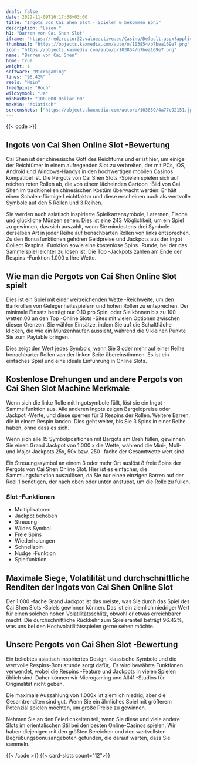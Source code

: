 ```yaml
---
draft: false
date: 2022-11-09T16:17:38+03:00
title: "Ingots von Cai Shen Slot - Spielen & bekommen Boni"
description: "Lesen."
h1: "Barren von Cai Shen Slot"
iframe: "https://redirector32.valueactive.eu/Casino/Default.aspx?applicationid=4023&serverid=22619&gameid=ingotsOfCaiShenDesktop&ul=en&variant=uat-demo&sext1=demo&sext2=demo&lobbyURL=http://www.microgaming.co.uk/games?pagesize=25&sortorder=Descending&sortfield=Release%20Date"
thumbnail: "https://objects.kaxmedia.com/auto/o/103854/b7bea169e7.png"
icon: "https://objects.kaxmedia.com/auto/o/103854/b7bea169e7.png"
name: "Barren von Cai Shen"
home: true
weight: 1
software: "Microgaming"
lines: "96.42%"
reels: "Nein"
freeSpins: "Hoch"
wildSymbol: "Ja"
minMaxBet: "100.000 Dollar.00"
maxWin: "Asiatisch"
screenshots: ["https://objects.kaxmedia.com/auto/o/103859/4a77c92151.jpeg"]
---
```


{{< code >}}<h2>Ingots von Cai Shen Online Slot -Bewertung</h2><p>Cai Shen ist der chinesische Gott des Reichtums und er ist hier, um einige der Reichtümer in einem aufregenden Slot zu verbreiten, der mit PCs, iOS, Android und Windows-Handys in den hochwertigen mobilen Casinos kompatibel ist. Die Pergots von Cai Shen Slots -Spielen spielen sich auf reichen roten Rollen ab, die von einem lächelnden Cartoon -Bild von Cai Shen im traditionellen chinesischen Kostüm überwacht werden. Er hält einen Schalen-förmige Leichtfaktor und diese erscheinen auch als wertvolle Symbole auf den 5 Rollen und 3 Reihen.</p><p>Sie werden auch asiatisch inspirierte Spielkartensymbole, Laternen, Fische und glückliche Münzen sehen. Dies ist eine 243 Möglichkeit, um ein Spiel zu gewinnen, das sich auszahlt, wenn Sie mindestens drei Symbole derselben Art in jeder Reihe auf benachbarten Rollen von links entsprechen. Zu den Bonusfunktionen gehören Geldpreise und Jackpots aus der Ingot Collect Respins -Funktion sowie eine kostenlose Spins -Runde, bei der das Sammelspiel leichter zu lösen ist. Die Top -Jackpots zahlen am Ende der Respins -Funktion 1.000 x Ihre Wette.</p><h2>Wie man die Pergots von Cai Shen Online Slot spielt</h2><p>Dies ist ein Spiel mit einer weitreichenden Wette -Reichweite, um den Bankrollen von Gelegenheitsspielern und hohen Rollen zu entsprechen. Der minimale Einsatz beträgt nur 0.10 pro Spin, oder Sie können bis zu 100 wetten.00 an den Top -Online Slots -Sites mit vielen Optionen zwischen diesen Grenzen. Sie wählen Einsätze, indem Sie auf die Schaltfläche klicken, die wie ein Münzenhaufen aussieht, während die 9 kleinen Punkte Sie zum Paytable bringen.</p><p>Dies zeigt den Wert jedes Symbols, wenn Sie 3 oder mehr auf einer Reihe benachbarter Rollen von der linken Seite übereinstimmen. Es ist ein einfaches Spiel und eine ideale Einführung in Online Slots.</p><h2>Kostenlose Drehungen und andere Pergots von Cai Shen Slot Machine Merkmale</h2><p>Wenn sich die linke Rolle mit Ingotsymbole füllt, löst sie ein Ingot -Sammelfunktion aus. Alle anderen Ingots zeigen Bargeldpreise oder Jackpot -Werte, und diese sperren für 3 Respins der Rollen. Weitere Barren, die in einem Respin landen. Dies geht weiter, bis Sie 3 Spins in einer Reihe haben, ohne dass es sich.</p><p>Wenn sich alle 15 Symbolpositionen mit Bargots am Dreh füllen, gewinnen Sie einen Grand Jackpot von 1.000 x die Wette, während die Mini-, Moll- und Major Jackpots 25x, 50x bzw. 250 -fache der Gesamtwette wert sind.</p><p>Ein Streuungssymbol an einem 3 oder mehr Ort auslöst 8 freie Spins der Pergots von Cai Shen Online Slot. Hier ist es einfacher, die Sammlungsfunktion auszulösen, da Sie nur einen einzigen Barren auf der Reel 1 benötigen, der nach oben oder unten anstupst, um die Rolle zu füllen.</p><h3>
Slot -Funktionen</h3><ul>
<li></span>
Multiplikatoren</li>
<li></span>
Jackpot behoben</li>
<li></span>
Streuung</li>
<li></span>
Wildes Symbol</li>
<li></span>
Freie Spins</li>
<li></span>
Wiederholungen</li>
<li></span>
Schnellspin</li>
<li></span>
Nudge -Funktion</li>
<li></span>
Spielfunktion</li></ul><h2>Maximale Siege, Volatilität und durchschnittliche Renditen der Ingots von Cai Shen Online Slot</h2><p>Der 1.000 -fache Grand Jackpot ist das meiste, was Sie durch das Spiel des Cai Shen Slots -Spiels gewinnen können. Das ist ein ziemlich niedriger Wert für einen solchen hohen Volatilitätsschlitz, obwohl er etwas erreichbarer macht. Die durchschnittliche Rückkehr zum Spieleranteil beträgt 96.42%, was uns bei den Hochvolatilitätsspielen gerne sehen möchte.</p><h2>Unsere Pergots von Cai Shen Slot -Bewertung</h2><p>Ein beliebtes asiatisch inspiriertes Design, klassische Symbole und die wertvolle Respins-Bonusrunde sorgt dafür,. Es wird bewährte Funktionen verwendet, wobei die Respins -Feature und Jackpots in vielen Spielen üblich sind. Daher können wir Microgaming und All41 -Studios für Originalität nicht geben.</p><p>Die maximale Auszahlung von 1.000x ist ziemlich niedrig, aber die Gesamtrenditen sind gut. Wenn Sie ein ähnliches Spiel mit größerem Potenzial spielen möchten, um große Preise zu gewinnen.</p><p>Nehmen Sie an den Feierlichkeiten teil, wenn Sie diese und viele andere Slots im orientalischen Stil bei den besten Online-Casinos spielen. Wir haben diejenigen mit den größten Bereichen und den wertvollsten Begrüßungsbonusangeboten gefunden, die darauf warten, dass Sie sammeln.</p>{{< /code >}}
{{< card-slots count="12">}}
